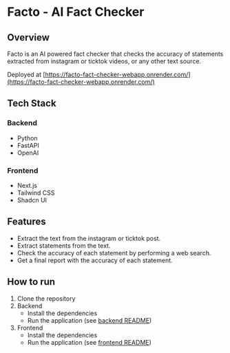 # Facto - AI Fact Checker

## Overview

Facto is an AI powered fact checker that checks the accuracy of statements extracted from instagram or ticktok videos, or any other text source.

Deployed at [https://facto-fact-checker-webapp.onrender.com/](https://facto-fact-checker-webapp.onrender.com/)

## Tech Stack

### Backend

- Python
- FastAPI
- OpenAI

### Frontend

- Next.js
- Tailwind CSS
- Shadcn UI

## Features

- Extract the text from the instagram or ticktok post.
- Extract statements from the text.
- Check the accuracy of each statement by performing a web search.
- Get a final report with the accuracy of each statement.

## How to run

1. Clone the repository
2. Backend
   - Install the dependencies
   - Run the application (see [backend README](./backend/README.md))
3. Frontend
   - Install the dependencies
   - Run the application (see [frontend README](./frontend/README.md))

